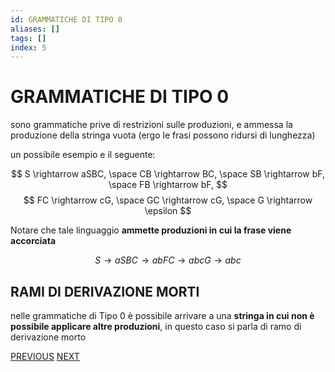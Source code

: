 ```yaml
---
id: GRAMMATICHE DI TIPO 0
aliases: []
tags: []
index: 5
---
```

#  GRAMMATICHE DI TIPO 0

sono grammatiche prive di restrizioni sulle produzioni, e ammessa la produzione della stringa vuota (ergo le frasi possono ridursi di lunghezza)

un possibile esempio e il seguente:

$$
S \rightarrow aSBC, \space CB \rightarrow BC, \space SB \rightarrow bF, \space FB \rightarrow bF,
$$
$$
FC \rightarrow cG, \space GC \rightarrow cG, \space G \rightarrow \epsilon
$$

Notare che tale linguaggio **ammette produzioni in cui la frase viene accorciata**

$$
S \rightarrow aSBC\rightarrow abFC \rightarrow abcG \rightarrow abc
$$

## RAMI DI DERIVAZIONE MORTI

nelle grammatiche di Tipo 0 è possibile arrivare a una **stringa in cui non è possibile applicare altre produzioni**, in questo caso si parla di ramo di derivazione morto





[PREVIOUS](CLASSIFICAZIONE_CHOMSKY.md) [NEXT](GRAMMATICHE_TIPO_1.md)
